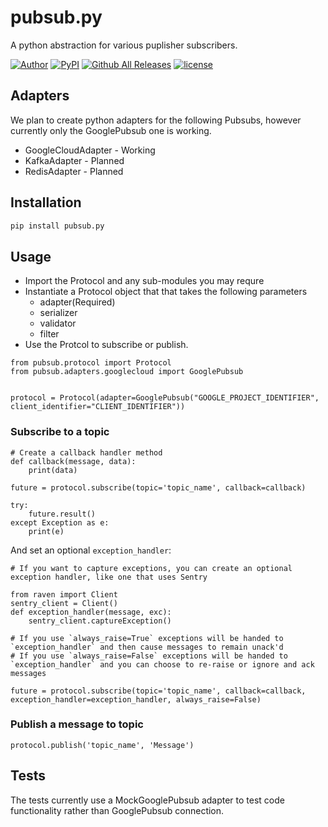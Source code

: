 # pubsub.py

A python abstraction for various puplisher subscribers.

[![Author](http://img.shields.io/badge/author-@superbalist-blue.svg?style=flat-square)](https://twitter.com/superbalist)
[![PyPI](https://img.shields.io/pypi/v/pubsub.py.svg?style=flat-square)](https://pypi.python.org/pypi/pubsub.py)
[![Github All Releases](https://img.shields.io/github/downloads/superbalist/pubsub.py/total.svg?style=flat-square)](https://github.com/Superbalist/pubsub.py)
[![license](https://img.shields.io/github/license/mashape/apistatus.svg?style=flat-square)](https://github.com/Superbalist/pubsub.py)

## Adapters

We plan to create python adapters for the following Pubsubs, however currently only the GooglePubsub one is working.
* GoogleCloudAdapter - Working
* KafkaAdapter - Planned
* RedisAdapter - Planned

## Installation

```bash
pip install pubsub.py
```

## Usage

* Import the Protocol and any sub-modules you may requre
* Instantiate a Protocol object that that takes the following parameters
  * adapter(Required)
  * serializer
  * validator
  * filter
* Use the Protcol to subscribe or publish.

```
from pubsub.protocol import Protocol
from pubsub.adapters.googlecloud import GooglePubsub


protocol = Protocol(adapter=GooglePubsub("GOOGLE_PROJECT_IDENTIFIER", client_identifier="CLIENT_IDENTIFIER"))
```

### Subscribe to a topic

```
# Create a callback handler method
def callback(message, data):
    print(data)

future = protocol.subscribe(topic='topic_name', callback=callback)

try:
    future.result()
except Exception as e:
    print(e)
```

And set an optional `exception_handler`:

```
# If you want to capture exceptions, you can create an optional exception handler, like one that uses Sentry

from raven import Client
sentry_client = Client()
def exception_handler(message, exc):
    sentry_client.captureException()

# If you use `always_raise=True` exceptions will be handed to `exception_handler` and then cause messages to remain unack'd
# If you use `always_raise=False` exceptions will be handed to `exception_handler` and you can choose to re-raise or ignore and ack messages

future = protocol.subscribe(topic='topic_name', callback=callback, exception_handler=exception_handler, always_raise=False)
```

### Publish a message to topic

```
protocol.publish('topic_name', 'Message')
```

## Tests

The tests currently use a MockGooglePubsub adapter to test code functionality rather than GooglePubsub connection.
